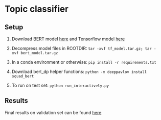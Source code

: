 # Topic classifier

## Setup 

1) Download BERT model [here](https://drive.google.com/open?id=1R7m5aw21PuM_QWKBLUY3QtLTVxTNLykP) and Tensorflow model [here](https://drive.google.com/open?id=1Toq0muNqJcTHYPF-z0yrYYb1TFKqx6ee)

2) Decompress model files in ROOTDIR: `tar -xvf tf_model.tar.gz; tar -xvf bert_model.tar.gz` 

3) In a conda environment or otherwise: `pip install -r requirements.txt`

4) Download bert_dp helper functions: `python -m deeppavlov install squad_bert`

5) To run on test set: `python run_interactively.py` 

## Results 
Final results on validation set can be found [here](https://docs.google.com/spreadsheets/d/1aarAx_o73rIkrEc6mWywOvjacPc0V99avKeLF_re5h4/edit#gid=0)

